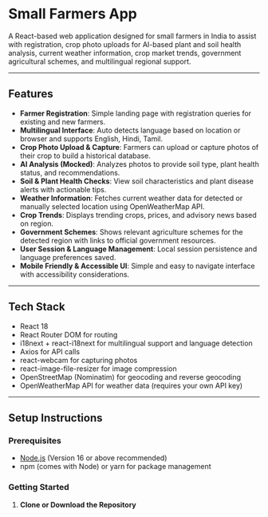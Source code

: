 # Small Farmers App

A React-based web application designed for small farmers in India to assist with registration, crop photo uploads for AI-based plant and soil health analysis, current weather information, crop market trends, government agricultural schemes, and multilingual regional support.

---

## Features

- **Farmer Registration**: Simple landing page with registration queries for existing and new farmers.
- **Multilingual Interface**: Auto detects language based on location or browser and supports English, Hindi, Tamil.
- **Crop Photo Upload & Capture**: Farmers can upload or capture photos of their crop to build a historical database.
- **AI Analysis (Mocked)**: Analyzes photos to provide soil type, plant health status, and recommendations.
- **Soil & Plant Health Checks**: View soil characteristics and plant disease alerts with actionable tips.
- **Weather Information**: Fetches current weather data for detected or manually selected location using OpenWeatherMap API.
- **Crop Trends**: Displays trending crops, prices, and advisory news based on region.
- **Government Schemes**: Shows relevant agriculture schemes for the detected region with links to official government resources.
- **User Session & Language Management**: Local session persistence and language preferences saved.
- **Mobile Friendly & Accessible UI**: Simple and easy to navigate interface with accessibility considerations.

---

## Tech Stack

- React 18
- React Router DOM for routing
- i18next + react-i18next for multilingual support and language detection
- Axios for API calls
- react-webcam for capturing photos
- react-image-file-resizer for image compression
- OpenStreetMap (Nominatim) for geocoding and reverse geocoding
- OpenWeatherMap API for weather data (requires your own API key)

---

## Setup Instructions

### Prerequisites

- [Node.js](https://nodejs.org/) (Version 16 or above recommended)
- npm (comes with Node) or yarn for package management

### Getting Started

1. **Clone or Download the Repository**


